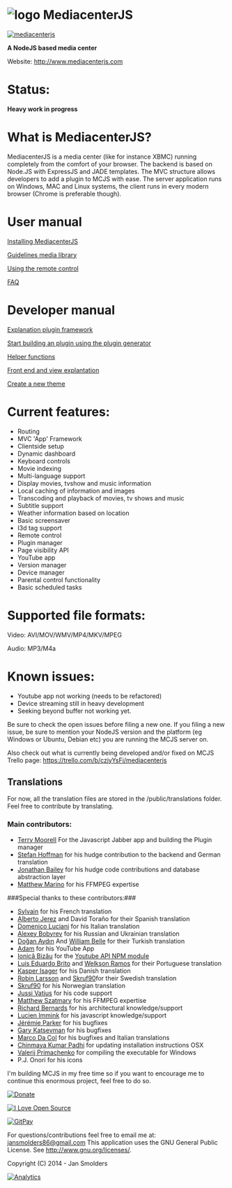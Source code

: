 ![logo](/public/core/css/img/logo.png) MediacenterJS
=============

[![mediacenterjs](http://mediacenterjs.com/global/images/screen1.png)](http://www.mediacenterjs.com)

__A NodeJS based media center__ 

Website: http://www.mediacenterjs.com 

Status: 
=======

__Heavy work in progress__

What is MediacenterJS?
=========================

MediacenterJS is a media center (like for instance XBMC) running completely from the comfort of your browser.
The backend is based on Node.JS with ExpressJS and JADE templates. 
The MVC structure allows developers to add a plugin to MCJS with ease. 
The server application runs on Windows, MAC and Linux systems, the client runs in every modern browser (Chrome is preferable though).

# User manual

[Installing MediacenterJS](https://github.com/jansmolders86/mediacenterjs/wiki/User-manual:---installing-MediacenterJS)

[Guidelines media library](https://github.com/jansmolders86/mediacenterjs/wiki/User-manual:-Guidelines-media-library)

[Using the remote control](https://github.com/jansmolders86/mediacenterjs/wiki/User-Manual:-Using-the-remote-control)

[FAQ](https://github.com/jansmolders86/mediacenterjs/wiki/User-manual:-FAQ)

# Developer manual

[Explanation plugin framework](https://github.com/jansmolders86/mediacenterjs/wiki/Developer-manual:-plugin-framework)

[Start building an plugin using the plugin generator](https://github.com/jansmolders86/mediacenterjs/wiki/Developer-manual:-Start-building-an-app-using-the-app-generator)

[Helper functions](https://github.com/jansmolders86/mediacenterjs/wiki/Developer-manual:-Helper-functions)

[Front end and view explantation](https://github.com/jansmolders86/mediacenterjs/wiki/Developer-manual:--front-end-and-view-explanation)

[Create a new theme](https://github.com/jansmolders86/mediacenterjs/wiki/Developer-manual:-Themes)

Current features:
===========

* Routing
* MVC 'App' Framework
* Clientside setup
* Dynamic dashboard
* Keyboard controls
* Movie indexing
* Multi-language support
* Display movies, tvshow and music information 
* Local caching of information and images
* Transcoding and playback of movies, tv shows and music
* Subtitle support
* Weather information based on location
* Basic screensaver
* I3d tag support
* Remote control
* Plugin manager
* Page visibility API
* YouTube app
* Version manager
* Device manager
* Parental control functionality
* Basic scheduled tasks

Supported file formats:
==================
Video: AVI/MOV/WMV/MP4/MKV/MPEG

Audio: MP3/M4a 

Known issues:
==================

* Youtube app not working (needs to be refactored)
* Device streaming still in heavy development
* Seeking beyond buffer not working yet.

Be sure to check the open issues before filing a new one.
If you filing a new issue, be sure to mention your NodeJS version and the platform (eg Windows or Ubuntu, Debian etc) you are running the MCJS server on.

Also check out what is currently being developed and/or fixed on MCJS Trello page: https://trello.com/b/czjyYsFi/mediacenterjs

Translations
-------------
For now, all the translation files are stored in the /public/translations folder.
Feel free to contribute by translating.

### Main contributors: ###

* [Terry MooreII](https://github.com/TerryMooreII) For the Javascript Jabber app and building the Plugin manager
* [Stefan Hoffman](https://github.com/hoffi) for his hudge contribution to the backend and German translation 
* [Jonathan Bailey](https://github.com/Jon889) for his hudge code contributions and database abstraction layer
* [Matthew Marino](https://github.com/Karnith) for his FFMPEG expertise

###Special thanks to these contributors:###


* [Sylvain](https://github.com/flyinva) for his French translation
* [Alberto Jerez](https://github.com/ajerez) and David Toraño for their Spanish translation
* [Domenico Luciani](https://github.com/dlion) for his Italian translation
* [Alexey Bobyrev](https://github.com/sfate) for his Russian and Ukrainian translation
* [Doğan Aydın](https://github.com/doganaydin) And [William Belle](https://github.com/williambelle) for their Turkish translation
* [Adam](https://github.com/brutalhonesty) for his YouTube App
* [Ionică Bizău](https://github.com/IonicaBizau) for the [Youtube API NPM module](https://github.com/IonicaBizau/youtube-api)
* [Luis Eduardo Brito](https://github.com/luiseduardobrito) and [Welkson Ramos](https://github.com/welksonramos) for their Portuguese translation
* [Kasper Isager](https://github.com/kasperisager) for his Danish translation
* [Robin Larsson](https://github.com/TankMasterRL) and 
[Skruf90](https://github.com/skruf90)for their Swedish translation
* [Skruf90](https://github.com/skruf90) for his Norwegian translation
* [Jussi Vatjus](https://github.com/jupe) for his code support
* [Matthew Szatmary](https://github.com/szatmary) for his FFMPEG expertise
* [Richard Bernards](https://github.com/RichardBernards) for his architectural knowledge/support
* [Lucien Immink](https://github.com/lucienimmink) for his javascript knowledge/support
* [Jérémie Parker](https://github.com/p-j) for his bugfixes
* [Gary Katsevman](https://github.com/gkatsev) for his bugfixes
* [Marco Da Col](https://github.com/ildac) for his bugfixes and Italian translations
* [Chinmaya Kumar Padhi](https://github.com/chinmayapadhi) for updating installation instructions OSX
* [Valerij Primachenko](https://github.com/vprimachenko) for compiling the executable for Windows
* P.J. Onori for his icons

I'm building MCJS in my free time so if you want to encourage me to continue this enormous project, feel free to do so.

[![Donate](http://www.mediacenterjs.com/global/images/github/donate-paypal.jpg)](https://www.paypal.com/cgi-bin/webscr?cmd=_s-xclick&hosted_button_id=DHV3M4SST8C5L)

[![I Love Open Source](http://www.iloveopensource.io/images/logo-lightbg.png)](http://www.iloveopensource.io/projects/5495e0d1084e0d1f2a000599)

[![GitPay](http://img.shields.io/gratipay/JanSmolders.svg)](https://gratipay.com/JanSmolders/)

For questions/contributions feel free to email me at: jansmolders86@gmail.com
This application uses the GNU General Public License. See <http://www.gnu.org/licenses/>.

Copyright (C) 2014 - Jan Smolders

[![Analytics](https://ga-beacon.appspot.com/UA-49988223-1/mediacenterjs/index)](https://github.com/igrigorik/ga-beacon)
